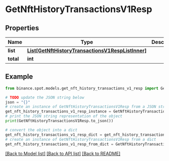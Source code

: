# GetNftHistoryTransactionsV1Resp


## Properties

Name | Type | Description | Notes
------------ | ------------- | ------------- | -------------
**list** | [**List[GetNftHistoryTransactionsV1RespListInner]**](GetNftHistoryTransactionsV1RespListInner.md) |  | [optional] 
**total** | **int** |  | [optional] 

## Example

```python
from binance.spot.models.get_nft_history_transactions_v1_resp import GetNftHistoryTransactionsV1Resp

# TODO update the JSON string below
json = "{}"
# create an instance of GetNftHistoryTransactionsV1Resp from a JSON string
get_nft_history_transactions_v1_resp_instance = GetNftHistoryTransactionsV1Resp.from_json(json)
# print the JSON string representation of the object
print(GetNftHistoryTransactionsV1Resp.to_json())

# convert the object into a dict
get_nft_history_transactions_v1_resp_dict = get_nft_history_transactions_v1_resp_instance.to_dict()
# create an instance of GetNftHistoryTransactionsV1Resp from a dict
get_nft_history_transactions_v1_resp_from_dict = GetNftHistoryTransactionsV1Resp.from_dict(get_nft_history_transactions_v1_resp_dict)
```
[[Back to Model list]](../README.md#documentation-for-models) [[Back to API list]](../README.md#documentation-for-api-endpoints) [[Back to README]](../README.md)


